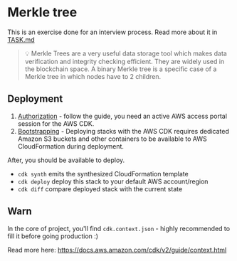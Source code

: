 # Merkle tree

This is an exercise done for an interview process. Read more about it in [TASK.md](./TASK.md)

> 💡 Merkle Trees are a very useful data storage tool which makes data verification and integrity checking efficient. They are widely used in the blockchain space. A binary Merkle tree is a specific case of a Merkle tree in which nodes have to 2 children.

## Deployment

1. [Authorization](https://docs.aws.amazon.com/cdk/v2/guide/getting_started.html#getting_started_auth) - follow the guide, you need an active AWS access portal session for the AWS CDK.
2. [Bootstrapping](https://docs.aws.amazon.com/cdk/v2/guide/getting_started.html#getting_started_bootstrap) - Deploying stacks with the AWS CDK requires dedicated Amazon S3 buckets and other containers to be available to AWS CloudFormation during deployment.

After, you should be available to deploy.

- `cdk synth` emits the synthesized CloudFormation template
- `cdk deploy` deploy this stack to your default AWS account/region
- `cdk diff` compare deployed stack with the current state

## Warn

In the core of project, you'll find `cdk.context.json` - highly recommended to fill it before going production :)

Read more here: https://docs.aws.amazon.com/cdk/v2/guide/context.html
